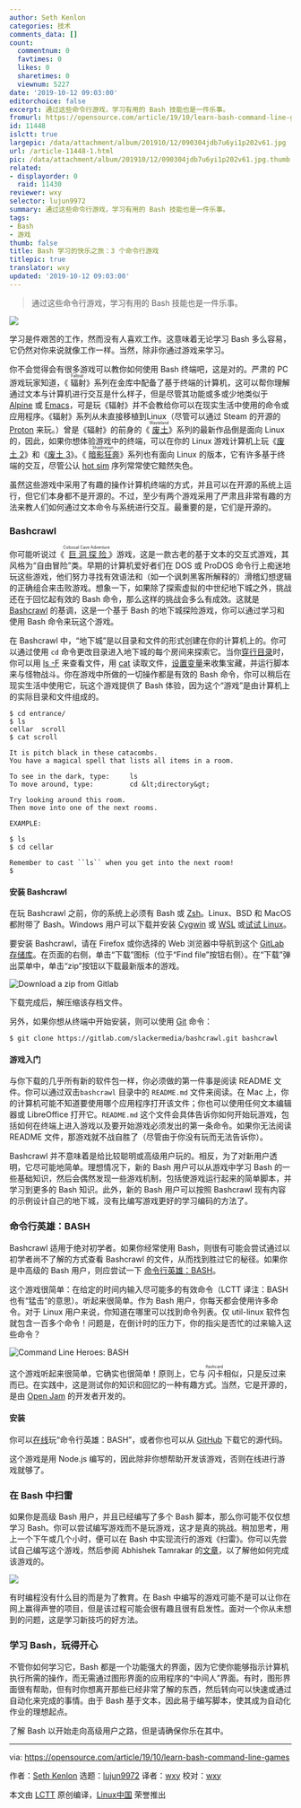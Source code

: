 ```yaml
---
author: Seth Kenlon
categories: 技术
comments_data: []
count:
  commentnum: 0
  favtimes: 0
  likes: 0
  sharetimes: 0
  viewnum: 5227
date: '2019-10-12 09:03:00'
editorchoice: false
excerpt: 通过这些命令行游戏，学习有用的 Bash 技能也是一件乐事。
fromurl: https://opensource.com/article/19/10/learn-bash-command-line-games
id: 11448
islctt: true
largepic: /data/attachment/album/201910/12/090304jdb7u6yi1p202v61.jpg
url: /article-11448-1.html
pic: /data/attachment/album/201910/12/090304jdb7u6yi1p202v61.jpg.thumb.jpg
related:
- displayorder: 0
  raid: 11430
reviewer: wxy
selector: lujun9972
summary: 通过这些命令行游戏，学习有用的 Bash 技能也是一件乐事。
tags:
- Bash
- 游戏
thumb: false
title: Bash 学习的快乐之旅：3 个命令行游戏
titlepic: true
translator: wxy
updated: '2019-10-12 09:03:00'
---
```



> 
> 通过这些命令行游戏，学习有用的 Bash 技能也是一件乐事。
> 
> 
> 


![](/data/attachment/album/201910/12/090304jdb7u6yi1p202v61.jpg)


学习是件艰苦的工作，然而没有人喜欢工作。这意味着无论学习 Bash 多么容易，它仍然对你来说就像工作一样。当然，除非你通过游戏来学习。


你不会觉得会有很多游戏可以教你如何使用 Bash 终端吧，这是对的。严肃的 PC 游戏玩家知道，《<ruby> 辐射 <rt>  Fallout </rt></ruby>》系列在金库中配备了基于终端的计算机，这可以帮你理解通过文本与计算机进行交互是什么样子，但是尽管其功能或多或少地类似于 [Alpine](https://opensource.com/article/17/10/alpine-email-client) 或 [Emacs](http://www.gnu.org/software/emacs)，可是玩《辐射》并不会教给你可以在现实生活中使用的命令或应用程序。《辐射》系列从未直接移植到Linux（尽管可以通过 Steam 的开源的 [Proton](https://github.com/ValveSoftware/Proton/) 来玩。）曾是《辐射》的前身的《<ruby> <a href="https://www.gog.com/game/wasteland_the_classic_original">  废土 </a> <rt>  Wasteland </rt></ruby>》系列的最新作品倒是面向 Linux 的，因此，如果你想体验游戏中的终端，可以在你的 Linux 游戏计算机上玩《[废土 2](https://www.inxile-entertainment.com/wasteland2)》和《[废土 3](https://www.inxile-entertainment.com/wasteland3)》。《<ruby> <a href="http://harebrained-schemes.com/games/">  暗影狂奔 </a> <rt>  Shadowrun </rt></ruby>》系列也有面向 Linux 的版本，它有许多基于终端的交互，尽管公认 [hot sim](https://forums.shadowruntabletop.com/index.php?topic=21804.0) 序列常常使它黯然失色。


虽然这些游戏中采用了有趣的操作计算机终端的方式，并且可以在开源的系统上运行，但它们本身都不是开源的。不过，至少有两个游戏采用了严肃且非常有趣的方法来教人们如何通过文本命令与系统进行交互。最重要的是，它们是开源的。


### Bashcrawl


你可能听说过《<ruby> <a href="https://opensource.com/article/18/12/linux-toy-adventure">  巨洞探险 </a> <rt>  Colossal Cave Adventure </rt></ruby>》游戏，这是一款古老的基于文本的交互式游戏，其风格为“自由冒险”类。早期的计算机爱好者们在 DOS 或 ProDOS 命令行上痴迷地玩这些游戏，他们努力寻找有效语法和（如一个讽刺黑客所解释的）滑稽幻想逻辑的正确组合来击败游戏。想象一下，如果除了探索虚拟的中世纪地下城之外，挑战还在于回忆起有效的 Bash 命令，那么这样的挑战会多么有成效。这就是 [Bashcrawl](https://gitlab.com/slackermedia/bashcrawl) 的基调，这是一个基于 Bash 的地下城探险游戏，你可以通过学习和使用 Bash 命令来玩这个游戏。


在 Bashcrawl 中，“地下城”是以目录和文件的形式创建在你的计算机上的。你可以通过使用 `cd` 命令更改目录进入地下城的每个房间来探索它。当你[穿行目录](https://opensource.com/article/19/8/understanding-file-paths-linux)时，你可以用 [ls -F](https://opensource.com/article/19/7/master-ls-command) 来查看文件，用 [cat](https://opensource.com/article/19/2/getting-started-cat-command) 读取文件，[设置变量](https://opensource.com/article/19/8/using-variables-bash)来收集宝藏，并运行脚本来与怪物战斗。你在游戏中所做的一切操作都是有效的 Bash 命令，你可以稍后在现实生活中使用它，玩这个游戏提供了 Bash 体验，因为这个“游戏”是由计算机上的实际目录和文件组成的。



```
$ cd entrance/
$ ls
cellar  scroll
$ cat scroll

It is pitch black in these catacombs.
You have a magical spell that lists all items in a room.

To see in the dark, type:     ls
To move around, type:         cd &lt;directory&gt;

Try looking around this room.
Then move into one of the next rooms.

EXAMPLE:

$ ls
$ cd cellar

Remember to cast ``ls`` when you get into the next room!
$
```

#### 安装 Bashcrawl


在玩 Bashcrawl 之前，你的系统上必须有 Bash 或 [Zsh](https://opensource.com/article/19/9/getting-started-zsh)。Linux、BSD 和 MacOS 都附带了 Bash。Windows 用户可以下载并安装 [Cygwin](https://www.cygwin.com/) 或 [WSL](https://docs.microsoft.com/en-us/windows/wsl/wsl2-about) 或[试试 Linux](https://opensource.com/article/19/7/ways-get-started-linux)。


要安装 Bashcrawl，请在 Firefox 或你选择的 Web 浏览器中导航到这个 [GitLab 存储库](https://gitlab.com/slackermedia/bashcrawl)。在页面的右侧，单击“下载”图标（位于“Find file”按钮右侧）。在“下载”弹出菜单中，单击“zip”按钮以下载最新版本的游戏。


![Download a zip from Gitlab](/data/attachment/album/201910/12/090307sm3z88c3ici1cn86.png "Download a zip from Gitlab")


下载完成后，解压缩该存档文件。


另外，如果你想从终端中开始安装，则可以使用 [Git](https://opensource.com/life/16/7/stumbling-git) 命令：



```
$ git clone https://gitlab.com/slackermedia/bashcrawl.git bashcrawl
```

#### 游戏入门


与你下载的几乎所有新的软件包一样，你必须做的第一件事是阅读 README 文件。你可以通过双击`bashcrawl` 目录中的 `README.md` 文件来阅读。在 Mac 上，你的计算机可能不知道要使用哪个应用程序打开该文件；你也可以使用任何文本编辑器或 LibreOffice 打开它。`README.md` 这个文件会具体告诉你如何开始玩游戏，包括如何在终端上进入游戏以及要开始游戏必须发出的第一条命令。如果你无法阅读 README 文件，那游戏就不战自胜了（尽管由于你没有玩而无法告诉你）。


Bashcrawl 并不意味着是给比较聪明或高级用户玩的。相反，为了对新用户透明，它尽可能地简单。理想情况下，新的 Bash 用户可以从游戏中学习 Bash 的一些基础知识，然后会偶然发现一些游戏机制，包括使游戏运行起来的简单脚本，并学习到更多的 Bash 知识。此外，新的 Bash 用户可以按照 Bashcrawl 现有内容的示例设计自己的地下城，没有比编写游戏更好的学习编码的方法了。


### 命令行英雄：BASH


Bashcrawl 适用于绝对初学者。如果你经常使用 Bash，则很有可能会尝试通过以初学者尚不了解的方式查看 Bashcrawl 的文件，从而找到胜过它的秘径。如果你是中高级的 Bash 用户，则应尝试一下 [命令行英雄：BASH](https://www.redhat.com/en/command-line-heroes/bash/index.html?extIdCarryOver=true&sc_cid=701f2000001OH79AAG)。


这个游戏很简单：在给定的时间内输入尽可能多的有效命令（LCTT 译注：BASH 也有“猛击”的意思）。听起来很简单。作为 Bash 用户，你每天都会使用许多命令。对于 Linux 用户来说，你知道在哪里可以找到命令列表。仅 util-linux 软件包就包含一百多个命令！问题是，在倒计时的压力下，你的指尖是否忙的过来输入这些命令？


![Command Line Heroes: BASH](/data/attachment/album/201910/12/090308kl3o3ezp6hngpdhz.jpg "Command Line Heroes: BASH")


这个游戏听起来很简单，它确实也很简单！原则上，它与<ruby> 闪卡 <rt>  flashcard </rt></ruby>相似，只是反过来而已。在实践中，这是测试你的知识和回忆的一种有趣方式。当然，它是开源的，是由 [Open Jam](http://openjam.io/) 的开发者开发的。


#### 安装


你可以[在线](https://www.redhat.com/en/command-line-heroes/bash/index.html)玩“命令行英雄：BASH”，或者你也可以从 [GitHub](https://github.com/CommandLineHeroes/clh-bash/) 下载它的源代码。


这个游戏是用 Node.js 编写的，因此除非你想帮助开发该游戏，否则在线进行游戏就够了。


### 在 Bash 中扫雷


如果你是高级 Bash 用户，并且已经编写了多个 Bash 脚本，那么你可能不仅仅想学习 Bash。你可以尝试编写游戏而不是玩游戏，这才是真的挑战。稍加思考，用上一个下午或几个小时，便可以在 Bash 中实现流行的游戏《扫雷》。你可以先尝试自己编写这个游戏，然后参阅 Abhishek Tamrakar 的[文章](/article-11430-1.html)，以了解他如何完成该游戏的。


![](/data/attachment/album/201910/12/090309kpckkoohanhfazbc.png)


有时编程没有什么目的而是为了教育。在 Bash 中编写的游戏可能不是可以让你在网上赢得声誉的项目，但是该过程可能会很有趣且很有启发性。面对一个你从未想到的问题，这是学习新技巧的好方法。


### 学习 Bash，玩得开心


不管你如何学习它，Bash 都是一个功能强大的界面，因为它使你能够指示计算机执行所需的操作，而无需通过图形界面的应用程序的“中间人”界面。有时，图形界面很有帮助，但有时你想离开那些已经非常了解的东西，然后转向可以快速或通过自动化来完成的事情。由于 Bash 基于文本，因此易于编写脚本，使其成为自动化作业的理想起点。


了解 Bash 以开始走向高级用户之路，但是请确保你乐在其中。




---


via: <https://opensource.com/article/19/10/learn-bash-command-line-games>


作者：[Seth Kenlon](https://opensource.com/users/seth) 选题：[lujun9972](https://github.com/lujun9972) 译者：[wxy](https://github.com/wxy) 校对：[wxy](https://github.com/wxy)


本文由 [LCTT](https://github.com/LCTT/TranslateProject) 原创编译，[Linux中国](https://linux.cn/) 荣誉推出